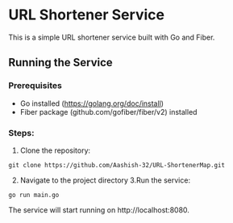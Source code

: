 # URL Shortener Service
This is a simple URL shortener service built with Go and Fiber.
## Running the Service
### Prerequisites
- Go installed (https://golang.org/doc/install)
- Fiber package (github.com/gofiber/fiber/v2) installed

### Steps:
1. Clone the repository:
```
git clone https://github.com/Aashish-32/URL-ShortenerMap.git
```
2. Navigate to the project directory
3.Run the service:
```
go run main.go
```
The service will start running on http://localhost:8080.

